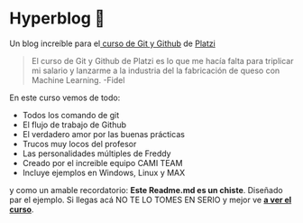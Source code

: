 # Hyperblog 💚
Un blog increíble para el[ curso de Git y Github](https://platzi.com/cursos/git-github/ " curso de Git y Github") de [Platzi](https://platzi.com/ "Platzi")
> El curso de Git y Github de Platzi es lo que  me hacía falta para triplicar mi salario y lanzarme a la industria del la fabricación de queso con Machine Learning. 
> -Fidel

En este curso vemos de todo:
* Todos los comando de git
* El flujo de trabajo de Github
* El verdadero amor por las buenas prácticas
* Trucos muy locos del profesor 
* Las personalidades múltiples de Freddy
* Creado por el increible equipo CAMI TEAM
* Incluye ejemplos en Windows, Linux y MAX

y como un amable recordatorio: **Este Readme.md es un chiste**. Diseñado par el ejemplo. Si llegas acá NO TE LO TOMES EN SERIO y mejor ve [**a ver el curso**](https://platzi.com/cursos/git-github/ "a ver el curso").
